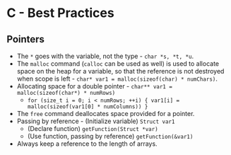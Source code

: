 # C - Best Practices

## Pointers
* The `*` goes with the variable, not the type - `char *s, *t, *u`.
* The `malloc` command (`calloc` can be used as well) is used to allocate space on the heap for a variable, so that the reference is not destroyed when scope is left  - `char* var1 = malloc(sizeof(char) * numChars)`.
* Allocating space for a double pointer - `char** var1 = malloc(sizeof(char*) * numRows)`
  * `for (size_t i = 0; i < numRows; ++i) { var1[i] = malloc(sizeof(var1[0] * numColumns)) }`
* The `free` command deallocates space provided for a pointer.
* Passing by reference - (Initialize variable) `Struct var1`
  * (Declare function) `getFunction(Struct *var)`
  * (Use function, passing by reference) `getFunction(&var1)`
* Always keep a reference to the length of arrays.
